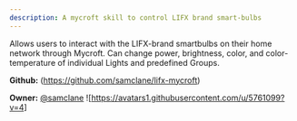 ```yaml
---
description: A mycroft skill to control LIFX brand smart-bulbs
---
```

Allows users to interact with the LIFX-brand smartbulbs on their home network through Mycroft. Can change power, brightness, color, and color-temperature of individual Lights and predefined Groups.

**Github:** (https://github.com/samclane/lifx-mycroft)

**Owner:** [@samclane](https://github.com/samclane) ![https://avatars1.githubusercontent.com/u/5761099?v=4]


